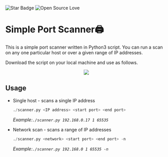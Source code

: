 <p align="center"> 
  
![Star Badge](https://img.shields.io/static/v1?label=%F0%9F%8C%9F&message=If%20Useful&style=style=flat&color=BC4E99)
![Open Source Love](https://badges.frapsoft.com/os/v1/open-source.svg?v=103)
</p> 

# Simple Port Scanner🖨️

This is a simple port scanner written in Python3 script. You can run a scan on any one particular host or over a given range of IP addresses.

Download the script on your local machine and use as follows.
<p align="center">
  <img
    src="https://user-images.githubusercontent.com/28898632/193796899-8c27a4d9-fecc-4378-9324-bded40abc641.png"
  >
</p>

## Usage
- Single host - scans a single IP address

    ```python
    ./scanner.py <IP address> <start port> <end port>
    ```

    _Example:`./scanner.py 192.168.0.17 1 65535`_

- Network scan - scans a range of IP addresses
    
    ```python
    ./scanner.py <network> <start port> <end port> -n
    ```

    _Example:`./scanner.py 192.168.0 1 65535 -n`_
